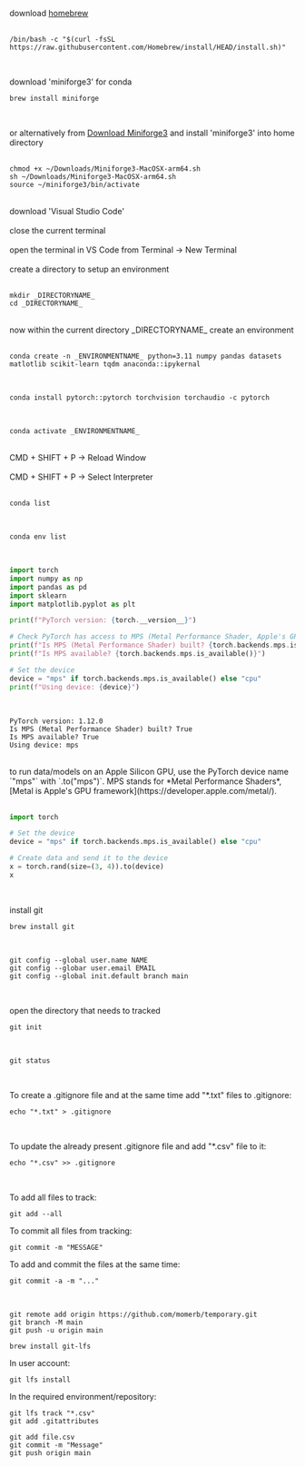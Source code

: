 download [homebrew](https://brew.sh) <br><br>

```other
/bin/bash -c "$(curl -fsSL https://raw.githubusercontent.com/Homebrew/install/HEAD/install.sh)"
```

<br>



download 'miniforge3' for conda 

```other
brew install miniforge
```

<br>

or alternatively from [Download Miniforge3](https://github.com/conda-forge/miniforge/blob/main/README.md) and install 'miniforge3' into home directory <br><br>


```other
chmod +x ~/Downloads/Miniforge3-MacOSX-arm64.sh
sh ~/Downloads/Miniforge3-MacOSX-arm64.sh
source ~/miniforge3/bin/activate
```

<br>
download 'Visual Studio Code' <br><br>
close the current terminal <br><br>
open the terminal in VS Code from Terminal -> New Terminal <br><br>
create a directory to setup an environment <br><br>

```other
mkdir _DIRECTORYNAME_
cd _DIRECTORYNAME_
```

<br>
now within the current directory _DIRECTORYNAME_ create an environment <br><br>

```other
conda create -n _ENVIRONMENTNAME_ python=3.11 numpy pandas datasets matlotlib scikit-learn tqdm anaconda::ipykernal
```

<br>

```other
conda install pytorch::pytorch torchvision torchaudio -c pytorch
```

<br>

```other
conda activate _ENVIRONMENTNAME_
```

<br>
CMD + SHIFT + P -> Reload Window <br><br>
CMD + SHIFT + P -> Select Interpreter <br><br>

```other
conda list
```

<br>

```other
conda env list
```

<br>

```python
import torch
import numpy as np
import pandas as pd
import sklearn
import matplotlib.pyplot as plt

print(f"PyTorch version: {torch.__version__}")

# Check PyTorch has access to MPS (Metal Performance Shader, Apple's GPU architecture)
print(f"Is MPS (Metal Performance Shader) built? {torch.backends.mps.is_built()}")
print(f"Is MPS available? {torch.backends.mps.is_available()}")

# Set the device      
device = "mps" if torch.backends.mps.is_available() else "cpu"
print(f"Using device: {device}")
```

<br>

```other
PyTorch version: 1.12.0
Is MPS (Metal Performance Shader) built? True
Is MPS available? True
Using device: mps
```

<br>
to run data/models on an Apple Silicon GPU, use the PyTorch device name `"mps"` with `.to("mps")`. MPS stands for *Metal Performance Shaders*, [Metal is Apple's GPU framework](https://developer.apple.com/metal/). <br><br>

```python
import torch

# Set the device
device = "mps" if torch.backends.mps.is_available() else "cpu"

# Create data and send it to the device
x = torch.rand(size=(3, 4)).to(device)
x
```
<br>

install git <br>

```other
brew install git
```
<br>

```other
git config --global user.name NAME
git config --globar user.email EMAIL
git config --global init.default branch main
```
<br>

open the directory that needs to tracked <br>

```other
git init
```
<br>

```other
git status
```

<br>

To create a .gitignore file and at the same time add "*.txt" files to .gitignore:

```other
echo "*.txt" > .gitignore
```

<br>

To update the already present .gitignore file and add "*.csv" file to it:

```other
echo "*.csv" >> .gitignore
```

<br>

To add all files to track:
```other
git add --all
```

To commit all files from tracking:
```other
git commit -m "MESSAGE"
```

To add and commit the files at the same time:
```other
git commit -a -m "..."
```
<br>

```other
git remote add origin https://github.com/momerb/temporary.git
git branch -M main
git push -u origin main
```

```other
brew install git-lfs
```

In user account:
```
git lfs install
```

In the required environment/repository:
```other
git lfs track "*.csv"
git add .gitattributes
```

```other
git add file.csv
git commit -m "Message"
git push origin main
```
